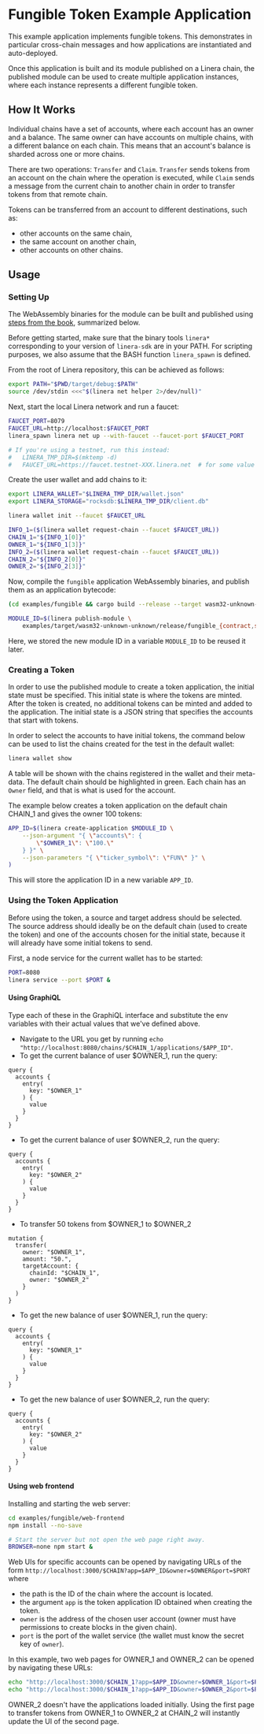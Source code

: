 # Fungible Token Example Application

This example application implements fungible tokens. This demonstrates in particular
cross-chain messages and how applications are instantiated and auto-deployed.

Once this application is built and its module published on a Linera chain, the
published module can be used to create multiple application instances, where each
instance represents a different fungible token.

## How It Works

Individual chains have a set of accounts, where each account has an owner and a balance. The
same owner can have accounts on multiple chains, with a different balance on each chain. This
means that an account's balance is sharded across one or more chains.

There are two operations: `Transfer` and `Claim`. `Transfer` sends tokens from an account on the
chain where the operation is executed, while `Claim` sends a message from the current chain to
another chain in order to transfer tokens from that remote chain.

Tokens can be transferred from an account to different destinations, such as:

- other accounts on the same chain,
- the same account on another chain,
- other accounts on other chains.

## Usage

### Setting Up

The WebAssembly binaries for the module can be built and published using [steps from the
book](https://linera.dev/developers/getting_started.html),
summarized below.

Before getting started, make sure that the binary tools `linera*` corresponding to
your version of `linera-sdk` are in your PATH. For scripting purposes, we also assume
that the BASH function `linera_spawn` is defined.

From the root of Linera repository, this can be achieved as follows:

```bash
export PATH="$PWD/target/debug:$PATH"
source /dev/stdin <<<"$(linera net helper 2>/dev/null)"
```

Next, start the local Linera network and run a faucet:

```bash
FAUCET_PORT=8079
FAUCET_URL=http://localhost:$FAUCET_PORT
linera_spawn linera net up --with-faucet --faucet-port $FAUCET_PORT

# If you're using a testnet, run this instead:
#   LINERA_TMP_DIR=$(mktemp -d)
#   FAUCET_URL=https://faucet.testnet-XXX.linera.net  # for some value XXX
```

Create the user wallet and add chains to it:

```bash
export LINERA_WALLET="$LINERA_TMP_DIR/wallet.json"
export LINERA_STORAGE="rocksdb:$LINERA_TMP_DIR/client.db"

linera wallet init --faucet $FAUCET_URL

INFO_1=($(linera wallet request-chain --faucet $FAUCET_URL))
CHAIN_1="${INFO_1[0]}"
OWNER_1="${INFO_1[3]}"
INFO_2=($(linera wallet request-chain --faucet $FAUCET_URL))
CHAIN_2="${INFO_2[0]}"
OWNER_2="${INFO_2[3]}"
```

Now, compile the `fungible` application WebAssembly binaries, and publish them as an application
bytecode:

```bash
(cd examples/fungible && cargo build --release --target wasm32-unknown-unknown)

MODULE_ID=$(linera publish-module \
    examples/target/wasm32-unknown-unknown/release/fungible_{contract,service}.wasm)
```

Here, we stored the new module ID in a variable `MODULE_ID` to be reused it later.

### Creating a Token

In order to use the published module to create a token application, the initial state must be
specified. This initial state is where the tokens are minted. After the token is created, no
additional tokens can be minted and added to the application. The initial state is a JSON string
that specifies the accounts that start with tokens.

In order to select the accounts to have initial tokens, the command below can be used to list
the chains created for the test in the default wallet:

```bash
linera wallet show
```

A table will be shown with the chains registered in the wallet and their meta-data. The default
chain should be highlighted in green. Each chain has an `Owner` field, and that is what is used
for the account.

The example below creates a token application on the default chain CHAIN_1 and gives the owner 100 tokens:

```bash
APP_ID=$(linera create-application $MODULE_ID \
    --json-argument "{ \"accounts\": {
        \"$OWNER_1\": \"100.\"
    } }" \
    --json-parameters "{ \"ticker_symbol\": \"FUN\" }" \
)
```

This will store the application ID in a new variable `APP_ID`.

### Using the Token Application

Before using the token, a source and target address should be selected. The source address
should ideally be on the default chain (used to create the token) and one of the accounts chosen
for the initial state, because it will already have some initial tokens to send.

First, a node service for the current wallet has to be started:

```bash
PORT=8080
linera service --port $PORT &
```

#### Using GraphiQL

Type each of these in the GraphiQL interface and substitute the env variables with their actual values that we've defined above.

- Navigate to the URL you get by running `echo "http://localhost:8080/chains/$CHAIN_1/applications/$APP_ID"`.
- To get the current balance of user $OWNER_1, run the query:

```gql,uri=http://localhost:8080/chains/$CHAIN_1/applications/$APP_ID
query {
  accounts {
    entry(
      key: "$OWNER_1"
    ) {
      value
    }
  }
}
```

- To get the current balance of user $OWNER_2, run the query:

```gql,uri=http://localhost:8080/chains/$CHAIN_1/applications/$APP_ID
query {
  accounts {
    entry(
      key: "$OWNER_2"
    ) {
      value
    }
  }
}
```

- To transfer 50 tokens from $OWNER_1 to $OWNER_2

```gql,uri=http://localhost:8080/chains/$CHAIN_1/applications/$APP_ID
mutation {
  transfer(
    owner: "$OWNER_1",
    amount: "50.",
    targetAccount: {
      chainId: "$CHAIN_1",
      owner: "$OWNER_2"
    }
  )
}
```

- To get the new balance of user $OWNER_1, run the query:

```gql,uri=http://localhost:8080/chains/$CHAIN_1/applications/$APP_ID
query {
  accounts {
    entry(
      key: "$OWNER_1"
    ) {
      value
    }
  }
}
```

- To get the new balance of user $OWNER_2, run the query:

```gql,uri=http://localhost:8080/chains/$CHAIN_1/applications/$APP_ID
query {
  accounts {
    entry(
      key: "$OWNER_2"
    ) {
      value
    }
  }
}
```

#### Using web frontend

Installing and starting the web server:

```bash
cd examples/fungible/web-frontend
npm install --no-save

# Start the server but not open the web page right away.
BROWSER=none npm start &
```

Web UIs for specific accounts can be opened by navigating URLs of the form
`http://localhost:3000/$CHAIN?app=$APP_ID&owner=$OWNER&port=$PORT` where

- the path is the ID of the chain where the account is located.
- the argument `app` is the token application ID obtained when creating the token.
- `owner` is the address of the chosen user account (owner must have permissions to create blocks in the given chain).
- `port` is the port of the wallet service (the wallet must know the secret key of `owner`).

In this example, two web pages for OWNER_1 and OWNER_2 can be opened by navigating these URLs:

```bash
echo "http://localhost:3000/$CHAIN_1?app=$APP_ID&owner=$OWNER_1&port=$PORT"
echo "http://localhost:3000/$CHAIN_1?app=$APP_ID&owner=$OWNER_2&port=$PORT"
```

OWNER_2 doesn't have the applications loaded initially. Using the first page to
transfer tokens from OWNER_1 to OWNER_2 at CHAIN_2 will instantly update the UI of the
second page.
